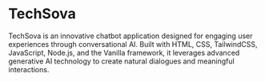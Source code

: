 # TechSova
TechSova is an innovative chatbot application designed for engaging user experiences through conversational AI. Built with HTML, CSS, TailwindCSS, JavaScript, Node.js, and the Vanilla framework, it leverages advanced generative AI technology to create natural dialogues and meaningful interactions.
